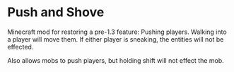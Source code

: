 # Push and Shove
Minecraft mod for restoring a pre-1.3 feature: Pushing players.
Walking into a player will move them. If either player is sneaking,
the entities will not be effected.

Also allows mobs to push players, but holding shift will not effect
the mob.
